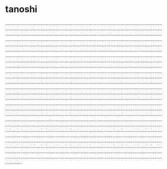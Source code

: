 # tanoshi
.....................................................................................................................................................................................................................................................................................................................................................................................................................................................................................................................................................................................................................................................................................................................................................................................................................................................................................................................................................................................................................................................................................................................................................................................................................................................................................................................................................................................................................................................................................................................................................................................................................................................................................................................................................................................................................................................................................................................................................................................................................................................................................................................................................................................................................................................................................................................................................................................................................................................................................................................................................................................................................................................................................................................................................................................................................................................................................................................................................................................................................................................................................................................................................................................................................................................................................................................................................................